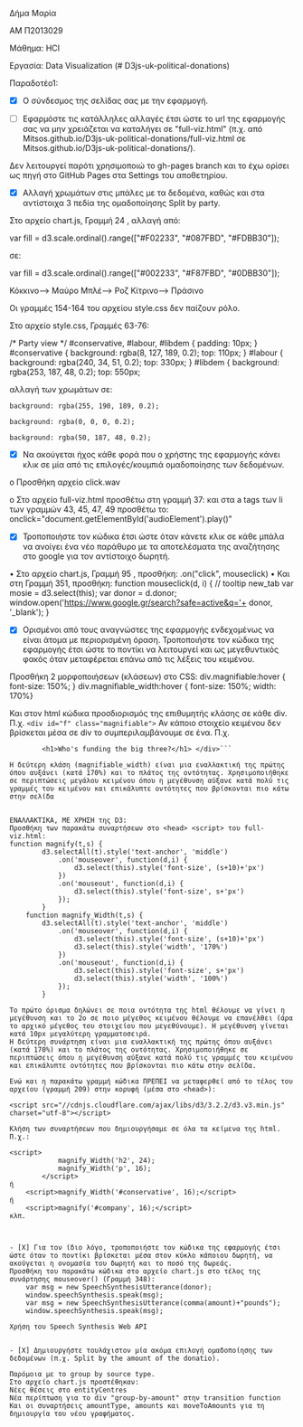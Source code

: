 Δήμα Μαρία

ΑΜ Π2013029

Μάθημα: HCI

Εργασία: Data Visualization (# D3js-uk-political-donations)


Παραδοτέο1:

- [X]  Ο σύνδεσμος της σελίδας σας με την εφαρμογή.

- [ ]	 Εφαρμόστε τις κατάλληλες αλλαγές έτσι ώστε το url της εφαρμογής σας να μην χρειάζεται να καταλήγει σε "full-viz.html" (π.χ. από Mitsos.github.io/D3js-uk-political-donations/full-viz.html σε Mitsos.github.io/D3js-uk-political-donations/).

Δεν λειτουργεί παρότι χρησιμοποιώ το gh-pages branch και το έχω ορίσει ως πηγή στο GitHub Pages στα Settings του αποθετηρίου.


- [X]  Αλλαγή χρωμάτων στις μπάλες με τα δεδομένα, καθώς και στα αντίστοιχα 3 πεδία της ομαδοποίησης Split by party.

Στο αρχείο chart.js, Γραμμή 24 , αλλαγή από:

var fill = d3.scale.ordinal().range(["#F02233", "#087FBD", "#FDBB30"]);

σε:

var fill = d3.scale.ordinal().range(["#002233", "#F87FBD", "#0DBB30"]);

Κόκκινο--> Μαύρο
Μπλέ--> Ροζ
Κίτρινο--> Πράσινο

Οι γραμμές 154-164 του αρχείου style.css δεν παίζουν ρόλο.

Στο αρχείο style.css, Γραμμές 63-76:

/*  Party view */
#conservative, #labour, #libdem { padding: 10px; }
#conservative {
    background: rgba(8, 127, 189, 0.2);
    top: 110px;
}
#labour {
    background: rgba(240, 34, 51, 0.2);
    top: 330px;
}
#libdem {
    background: rgba(253, 187, 48, 0.2);
    top: 550px;

αλλαγή των χρωμάτων σε:

    background: rgba(255, 190, 189, 0.2);

    background: rgba(0, 0, 0, 0.2);
    
    background: rgba(50, 187, 48, 0.2);
    
    
- [X]	 Να ακούγεται ήχος κάθε φορά που ο χρήστης της εφαρμογής κάνει κλικ σε μία από τις επιλογές/κουμπιά ομαδοποίησης των δεδομένων.

o	Προσθήκη αρχείο click.wav

o	Στο αρχείο full-viz.html προσθέτω στη γραμμή 37:
	 <audio id="audioElement" src="click.wav"></audio>
και στα a tags των li των γραμμών 43, 45, 47, 49 προσθέτω το:
onclick="document.getElementById('audioElement').play()"

- [X]	 Τροποποιήστε τον κώδικα έτσι ώστε όταν κάνετε κλικ σε κάθε μπάλα να ανοίγει ένα νέο παράθυρο με τα αποτελέσματα της αναζήτησης στο google για τον αντίστοιχο δωρητή.

•	Στο αρχείο chart.js, Γραμμή 95 , προσθήκη:
.on("click", mouseclick)
•	Και στη Γραμμή 351, προσθήκη:
function mouseclick(d, i) {
	// tooltip new_tab
	var mosie = d3.select(this);
	var donor = d.donor;
	window.open('https://www.google.gr/search?safe=active&q='+ donor, '_blank');
	}

- [X]	 Ορισμένοι από τους αναγνώστες της εφαρμογής ενδεχομένως να είναι άτομα με περιορισμένη όραση. Τροποποιήστε τον κώδικα της εφαρμογής έτσι ώστε το ποντίκι να λειτουργεί και ως μεγεθυντικός φακός όταν μεταφέρεται επάνω από τις λέξεις του κειμένου.

Προσθήκη 2 μορφοποιήσεων (κλάσεων) στο CSS:
div.magnifiable:hover { font-size: 150%; }
div.magnifiable_width:hover { font-size: 150%; width: 170%}

Και στον html κώδικα προσδιορισμός της επιθυμητής κλάσης σε κάθε div. Π.χ.
```<div id="f" class="magnifiable">```
Αν κάποιο στοιχείο κειμένου δεν βρίσκεται μέσα σε div το συμπεριλαμβάνουμε σε ένα. Π.χ.
```<div class="magnifiable">
        <h1>Who's funding the big three?</h1> </div>```

Η δεύτερη κλάση (magnifiable_width) είναι μια εναλλακτική της πρώτης όπου αυξάνει (κατά 170%) και το πλάτος της οντότητας. Χρησιμοποιήθηκε σε περιπτώσεις μεγάλου κειμένου όπου η μεγέθυνση αύξανε κατά πολύ τις γραμμές του κειμένου και επικάλυπτε οντότητες που βρίσκονται πιο κάτω στην σελίδα


ΕΝΑΛΛΑΚΤΙΚΑ, ΜΕ ΧΡΗΣΗ της D3:
Προσθήκη των παρακάτω συναρτήσεων στο <head> <script> του full-viz.html:
function magnify(t,s) {
		d3.selectAll(t).style('text-anchor', 'middle')
			.on('mouseover', function(d,i) {
				d3.select(this).style('font-size', (s+10)+'px')
			})
			.on('mouseout', function(d,i) {
				d3.select(this).style('font-size', s+'px')
			});
		}
	function magnify_Width(t,s) {
		d3.selectAll(t).style('text-anchor', 'middle')
			.on('mouseover', function(d,i) {
				d3.select(this).style('font-size', (s+10)+'px')
				d3.select(this).style('width', '170%')
			})
			.on('mouseout', function(d,i) {
				d3.select(this).style('font-size', s+'px')
				d3.select(this).style('width', '100%')
			});
		} 

Το πρώτο όρισμα δηλώνει σε ποια οντότητα της html θέλουμε να γίνει η μεγέθυνση και το 2ο σε ποιο μέγεθος κειμένου θέλουμε να επανέλθει (άρα το αρχικό μέγεθος του στοιχείου που μεγεθύνουμε). Η μεγέθυνση γίνεται κατά 10px μεγαλύτερη γραμματοσειρά.
Η δεύτερη συνάρτηση είναι μια εναλλακτική της πρώτης όπου αυξάνει (κατά 170%) και το πλάτος της οντότητας. Χρησιμοποιήθηκε σε περιπτώσεις όπου η μεγέθυνση αύξανε κατά πολύ τις γραμμές του κειμένου και επικάλυπτε οντότητες που βρίσκονται πιο κάτω στην σελίδα.

Ενώ και η παρακάτω γραμμή κώδικα ΠΡΕΠΕΙ να μεταφερθεί από το τέλος του αρχείου (γραμμή 209) στην κορυφή (μέσα στο <head>):

<script src="//cdnjs.cloudflare.com/ajax/libs/d3/3.2.2/d3.v3.min.js" charset="utf-8"></script>

Κλήση των συναρτήσεων που δημιουργήσαμε σε όλα τα κείμενα της html. Π.χ.:

<script>
			magnify_Width('h2', 24);	
			magnify_Width('p', 16);	
		</script>
ή
	<script>magnify_Width('#conservative', 16);</script>
ή
	<script>magnify('#company', 16);</script>
κλπ.



- [X] Για τον ίδιο λόγο, τροποποιήστε τον κώδικα της εφαρμογής έτσι ώστε όταν το ποντίκι βρίσκεται μέσα στον κύκλο κάποιου δωρητή, να ακούγεται η ονομασία του δωρητή και το ποσό της δωρεάς.
Προσθήκη του παρακάτω κώδικα στο αρχείο chart.js στο τέλος της συνάρτησης mouseover() (Γραμμή 348):
	var msg = new SpeechSynthesisUtterance(donor);
	window.speechSynthesis.speak(msg);
	var msg = new SpeechSynthesisUtterance(comma(amount)+"pounds");
	window.speechSynthesis.speak(msg);

Χρήση του Speech Synthesis Web API 


- [X] Δημιουργήστε τουλάχιστον μία ακόμα επιλογή ομαδοποίησης των δεδομένων (π.χ. Split by the amount of the donatio).

Παρόμοια με το group by source type.
Στο αρχείο chart.js προστέθηκαν:
Νέες θέσεις στο entityCentres
Νέα περίπτωση για το div "group-by-amount" στην transition function
Και οι συναρτήσεις amountType, amounts και moveToAmounts για τη δημιουργία του νέου γραφήματος.
